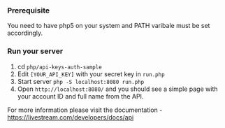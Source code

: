 ### Prerequisite

You need to have php5 on your system and PATH varibale must be set accordingly.

### Run your server

1. cd `php/api-keys-auth-sample`
2. Edit `[YOUR_API_KEY]` with your secret key in `run.php`
3. Start server `php -S localhost:8080 run.php`
4. Open `http://localhost:8080/` and you should see a simple page with your account ID and full name from the API. 

For more information please visit the documentation - https://livestream.com/developers/docs/api
